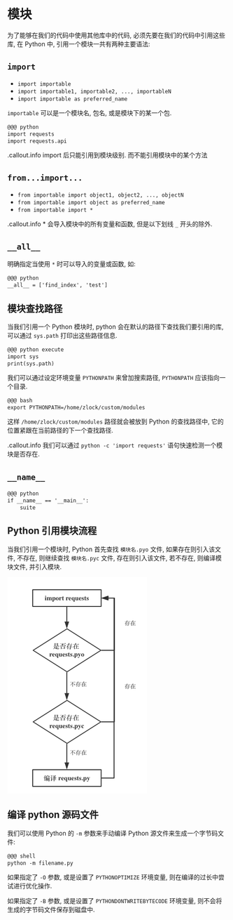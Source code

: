 <!SLIDE transition=turnUp>
# 模块

为了能够在我们的代码中使用其他库中的代码, 必须先要在我们的代码中引用这些库, 在 Python 中, 引用一个模块一共有两种主要语法:

## `import`

- `import importable`
- `import importable1, importable2, ..., importableN`
- `import importable as preferred_name`

`importable` 可以是一个模块名, 包名, 或是模块下的某一个包.

    @@@ python
    import requests
    import requests.api

.callout.info import 后只能引用到模块级别. 而不能引用模块中的某个方法

## `from...import...`

- `from importable import object1, object2, ..., objectN`
- `from importable import object as preferred_name`
- `from importable import *`

.callout.info * 会导入模块中的所有变量和函数, 但是以下划线 `_` 开头的除外.

## `__all__`

明确指定当使用 `*` 时可以导入的变量或函数, 如:

    @@@ python
    __all__ = ['find_index', 'test']

## 模块查找路径

当我们引用一个 Python 模块时, python 会在默认的路径下查找我们要引用的库, 可以通过 `sys.path` 打印出这些路径信息.

    @@@ python execute
    import sys
    print(sys.path)

我们可以通过设定环境变量 `PYTHONPATH` 来曾加搜索路径, `PYTHONPATH` 应该指向一个目录.

    @@@ bash
    export PYTHONPATH=/home/zlock/custom/modules

这样 `/home/zlock/custom/modules` 路径就会被放到 Python 的查找路径中, 它的位置紧跟在当前路径的下一个查找路径.

.callout.info 我们可以通过 `python -c 'import requests'` 语句快速检测一个模块是否存在.

## `__name__`

    @@@ python
    if __name__ == '__main__':
        suite

<!SLIDE transition=turnUp>
## Python 引用模块流程

当我们引用一个模块时, Python 首先查找 `模块名.pyo` 文件, 如果存在则引入该文件, 不存在, 则继续查找 `模块名.pyc` 文件, 存在则引入该文件, 若不存在, 则编译模块文件, 并引入模块.

![import modules](../_images/modules/import_modules.png)

## 编译 python 源码文件

我们可以使用 Python 的 `-m` 参数来手动编译 Python 源文件来生成一个字节码文件:

    @@@ shell
    python -m filename.py

如果指定了 `-O` 参数, 或是设置了 `PYTHONOPTIMIZE` 环境变量, 则在编译的过长中尝试进行优化操作.

如果指定了 `-B` 参数, 或是设置了 `PYTHONDONTWRITEBYTECODE` 环境变量, 则不会将生成的字节码文件保存到磁盘中.
